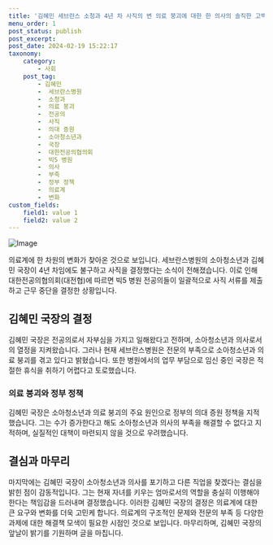 ```yaml
---
title: '김혜민 세브란스 소청과 4년 차 사직의 변 의료 붕괴에 대한 한 의사의 솔직한 고백'
menu_order: 1
post_status: publish
post_excerpt: 
post_date: 2024-02-19 15:22:17
taxonomy:
    category:
        - 사회
    post_tag:
        - 김혜민
        -  세브란스병원
        -  소청과
        -  의료 붕괴
        -  전공의
        -  사직
        -  의대 증원
        -  소아청소년과
        -  국장
        -  대한전공의협의회
        -  빅5 병원
        -  의사
        -  부족
        -  정부 정책
        -  의료계
        -  변화
custom_fields:
    field1: value 1
    field2: value 2
---
```


![Image](https://imgnews.pstatic.net/image/469/2024/02/19/0000786092_001_20240219104404921.jpg?type=w647)

의료계에 한 차원의 변화가 찾아온 것으로 보입니다. 세브란스병원의 소아청소년과 김혜민 국장이 4년 차임에도 불구하고 사직을 결정했다는 소식이 전해졌습니다. 이로 인해 대한전공의협의회(대전협)에 따르면 빅5 병원 전공의들이 일괄적으로 사직 서류를 제출하고 근무 중단을 결정한 상황입니다.
## 김혜민 국장의 결정
김혜민 국장은 전공의로서 자부심을 가지고 일해왔다고 전하며, 소아청소년과 의사로서의 열정을 지켜왔습니다. 그러나 현재 세브란스병원은 전문의 부족으로 소아청소년과 의료 붕괴를 겪고 있다고 밝혔습니다. 또한 병원에서의 업무 부담으로 임신 중인 국장은 적절한 휴식을 취하기 어렵다고 토로했습니다.
### 의료 붕괴와 정부 정책
김혜민 국장은 소아청소년과 의료 붕괴의 주요 원인으로 정부의 의대 증원 정책을 지적했습니다. 그는 수가 증가한다고 해도 소아청소년과 의사의 부족을 해결할 수 없다고 지적하며, 실질적인 대책이 마련되지 않을 것으로 우려했습니다.
## 결심과 마무리
마지막에는 김혜민 국장이 소아청소년과 의사를 포기하고 다른 직업을 찾겠다는 결심을 밝힌 점이 감동적입니다. 그는 현재 자녀를 키우는 엄마로서의 역할을 충실히 이행해야 한다는 책임감을 드러내며 결정했습니다.
이러한 김혜민 국장의 결정은 의료계에 대한 큰 요구와 변화를 더욱 고민케 합니다. 의료계의 구조적인 문제와 전문의 부족 등 다양한 과제에 대한 해결책 모색이 필요한 시점인 것으로 보입니다. 마무리하며, 김혜민 국장의 앞날이 밝기를 기원하며 글을 마칩니다.
